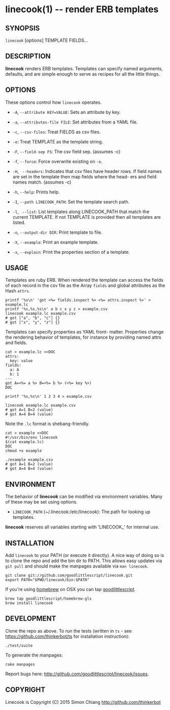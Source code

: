 linecook(1) -- render ERB templates
=============================================

## SYNOPSIS

`linecook` [options] TEMPLATE FIELDS...

## DESCRIPTION

**linecook** renders ERB templates.  Templates can specify named arguments,
defaults, and are simple enough to serve as recipes for all the little things.

## OPTIONS

These options control how `linecook` operates.

* `-A`, `--attribute KEY=VALUE`:
  Sets an attribute by key.

* `-a`, `--attributes-file FILE`:
  Set attributes from a YAML file.

* `-c`, `--csv-files`:
  Treat FIELDS as csv files.

* `-e`:
  Treat TEMPLATE as the template string.

* `-F`, `--field-sep FS`:
  The csv field sep. (assumes -c)

* `-f`, `--force`:
  Force overwrite existing on `-o`.

* `-H`, ` --headers`:
   Indicates that csv files have header rows. If field names are set in the
   template then map fields where the head- ers and field names match.
   (assumes -c)

* `-h`, `--help`:
  Prints help.

* `-I`, `--path LINECOOK_PATH`:
  Set the template search path.

* `-l`, ` --list`:
   List templates along LINECOOK_PATH that match the current TEMPLATE. If
   not TEMPLATE is provided then all templates are listed.

* `-o`, `--output-dir DIR`:
   Print template to file.

* `-X`, `--example`:
   Print an example template.

* `-x`, `--explain`:
   Print the properties section of a template.

## USAGE

Templates are ruby ERB.  When rendered the template can access the fields of
each record in the csv file as the Array `fields` and global attributes as the
Hash `attrs`.

    printf '%s\n' 'got <%= fields.inspect %> <%= attrs.inspect %>' > example.lc
    printf '%s,%s,%s\n' a b c x y z > example.csv
    linecook example.lc example.csv
    # got ["a", "b", "c"] {}
    # got ["x", "y", "z"] {}

Templates can specify properties as YAML front- matter. Properties change the
rendering behavior of templates, for instance by providing named attrs and
fields.

    cat > example.lc <<DOC
    attrs:
      key: value
    fields:
      a: A
      b: 1
    ---
    got A=<%= a %> B=<%= b %> (<%= key %>)
    DOC

    printf '%s,%s\n' 1 2 3 4 > example.csv

    linecook example.lc example.csv
    # got A=1 B=2 (value)
    # got A=4 B=4 (value)

Note the `.lc` format is shebang-friendly.

    cat > example <<DOC
    #!/usr/bin/env linecook
    $(cat example.lc)
    DOC
    chmod +x example

    ./example example.csv
    # got A=1 B=2 (value)
    # got A=4 B=4 (value)

## ENVIRONMENT

The behavior of **linecook** can be modified via environment variables. Many
of these may be set using options.

* `LINECOOK_PATH` (~/.linecook:/etc/linecook):
  The path for looking up templates.

**linecook** reserves all variables starting with 'LINECOOK\_' for internal use.

## INSTALLATION

Add `linecook` to your PATH (or execute it directly). A nice way of doing so
is to clone the repo and add the bin dir to PATH. This allows easy updates via
`git pull` and should make the manpages available via `man linecook`.

    git clone git://github.com/goodlittlescript/linecook.git
    export PATH="$PWD/linecook/bin:$PATH"

If you're using [homebrew](http://brew.sh/) on OSX you can tap
[goodlittlescript](https://github.com/goodlittlescript/homebrew-gls).

    brew tap goodlittlescript/homebrew-gls
    brew install linecook

## DEVELOPMENT

Clone the repo as above.  To run the tests (written in `ts` - see
https://github.com/thinkerbot/ts for installation instruction):

    ./test/suite

To generate the manpages:

    rake manpages

Report bugs here: http://github.com/goodlittlescript/linecook/issues.

## COPYRIGHT

Linecook is Copyright (C) 2015 Simon Chiang <http://github.com/thinkerbot>
